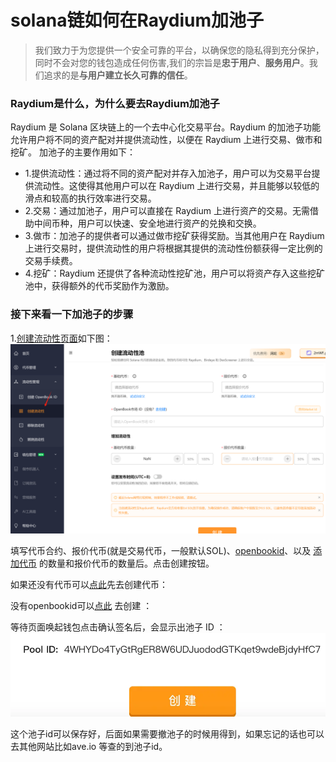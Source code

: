 # solana链如何在Raydium加池子
>我们致力于为您提供一个安全可靠的平台，以确保您的隐私得到充分保护，同时不会对您的钱包造成任何伤害,我们的宗旨是**忠于用户**、**服务用户**。我们追求的是**与用户建立长久可靠的信任**。
### Raydium是什么，为什么要去Raydium加池子
Raydium 是 Solana 区块链上的一个去中心化交易平台。Raydium 的加池子功能允许用户将不同的资产配对并提供流动性，以便在 Raydium 上进行交易、做市和挖矿。
加池子的主要作用如下：
- 1.提供流动性：通过将不同的资产配对并存入加池子，用户可以为交易平台提供流动性。这使得其他用户可以在 Raydium 上进行交易，并且能够以较低的滑点和较高的执行效率进行交易。
- 2.交易：通过加池子，用户可以直接在 Raydium 上进行资产的交易。无需借助中间币种，用户可以快速、安全地进行资产的兑换和交换。
- 3.做市：加池子的提供者可以通过做市挖矿获得奖励。当其他用户在 Raydium 上进行交易时，提供流动性的用户将根据其提供的流动性份额获得一定比例的交易手续费。
- 4.挖矿：Raydium 还提供了各种流动性挖矿池，用户可以将资产存入这些挖矿池中，获得额外的代币奖励作为激励。

### 接下来看一下加池子的步骤

1.[创建流动性页面](https://slerf.tools/lp/add)如下图： 
![Alt text](./img/addLP_1.jpg)

填写代币合约、报价代币(就是交易代币，一般默认SOL)、[openbookid](https://slerf.tools/lp/openbook)、以及 [添加代币](https://slerf.tools/token/create) 的数量和报价代币的数量后。点击创建按钮。

如果还没有代币可以[点此](https://slerf.tools/token/create)先去创建代币：

没有openbookid可以[点此](https://slerf.tools/lp/openbook) 去创建 ：

等待页面唤起钱包点击确认签名后，会显示出池子 ID ：
![Alt text](./img/addLP_2.jpg)

这个池子id可以保存好，后面如果需要撤池子的时候用得到，如果忘记的话也可以去其他网站比如ave.io 等查的到池子id。